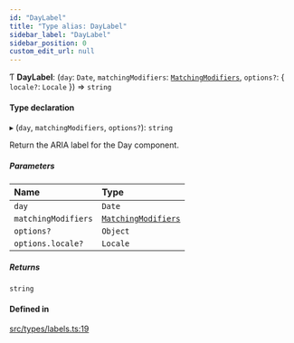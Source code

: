 ```yaml
---
id: "DayLabel"
title: "Type alias: DayLabel"
sidebar_label: "DayLabel"
sidebar_position: 0
custom_edit_url: null
---
```


Ƭ **DayLabel**: (`day`: `Date`, `matchingModifiers`: [`MatchingModifiers`](/api/types/MatchingModifiers.md), `options?`: { `locale?`: `Locale`  }) => `string`

#### Type declaration

▸ (`day`, `matchingModifiers`, `options?`): `string`

Return the ARIA label for the Day component.

##### Parameters

| Name | Type |
| :------ | :------ |
| `day` | `Date` |
| `matchingModifiers` | [`MatchingModifiers`](/api/types/MatchingModifiers.md) |
| `options?` | `Object` |
| `options.locale?` | `Locale` |

##### Returns

`string`

#### Defined in

[src/types/labels.ts:19](https://github.com/gpbl/react-day-picker/blob/cd80be68f/src/types/labels.ts#L19)
